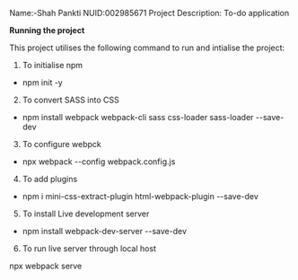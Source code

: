 Name:-Shah Pankti
NUID:002985671
Project Description: To-do application


<b> Running the project </b>



This project utilises the following command to run and intialise the project:



1. To initialise npm

- npm init -y



2. To convert SASS into CSS

- npm install webpack webpack-cli sass css-loader sass-loader --save-dev



3. To configure webpck

- npx webpack --config webpack.config.js



4. To add plugins

- npm i mini-css-extract-plugin html-webpack-plugin --save-dev



5. To install Live development server

- npm install webpack-dev-server --save-dev



6. To run live server through local host

npx webpack serve
